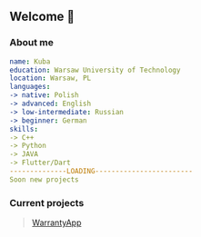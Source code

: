 ## Welcome 👋

### About me
```yml
name: Kuba
education: Warsaw University of Technology
location: Warsaw, PL
languages:
-> native: Polish
-> advanced: English
-> low-intermediate: Russian
-> beginner: German
skills:
-> C++   
-> Python
-> JAVA
-> Flutter/Dart
--------------LOADING------------------------
Soon new projects
```



### Current projects
> [WarrantyApp](https://github.com/mrkuba1/warrantyapp-flutter)





<!--
**mrkuba1/mrkuba1** is a ✨ _special_ ✨ repository because its `README.md` (this file) appears on your GitHub profile.

Here are some ideas to get you started:

- 🔭 I’m currently working on ...
- 🌱 I’m currently learning ...
- 👯 I’m looking to collaborate on ...
- 🤔 I’m looking for help with ...
- 💬 Ask me about ...
- 📫 How to reach me: ...
- 😄 Pronouns: ...
- ⚡ Fun fact: ...
-->
